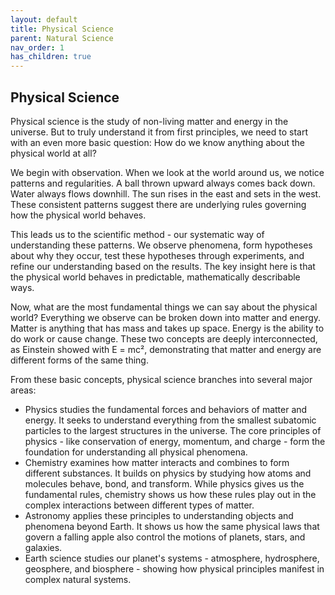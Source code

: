 ```yaml
---
layout: default
title: Physical Science
parent: Natural Science
nav_order: 1
has_children: true
---
```


## Physical Science

Physical science is the study of non-living matter and energy in the universe. But to truly understand it from first principles, we need to start with an even more basic question: How do we know anything about the physical world at all?

We begin with observation. When we look at the world around us, we notice patterns and regularities. A ball thrown upward always comes back down. Water always flows downhill. The sun rises in the east and sets in the west. These consistent patterns suggest there are underlying rules governing how the physical world behaves.

This leads us to the scientific method - our systematic way of understanding these patterns. We observe phenomena, form hypotheses about why they occur, test these hypotheses through experiments, and refine our understanding based on the results. The key insight here is that the physical world behaves in predictable, mathematically describable ways.

Now, what are the most fundamental things we can say about the physical world? Everything we observe can be broken down into matter and energy. Matter is anything that has mass and takes up space. Energy is the ability to do work or cause change. These two concepts are deeply interconnected, as Einstein showed with E = mc², demonstrating that matter and energy are different forms of the same thing.

From these basic concepts, physical science branches into several major areas:

- Physics studies the fundamental forces and behaviors of matter and energy. It seeks to understand everything from the smallest subatomic particles to the largest structures in the universe. The core principles of physics - like conservation of energy, momentum, and charge - form the foundation for understanding all physical phenomena.
- Chemistry examines how matter interacts and combines to form different substances. It builds on physics by studying how atoms and molecules behave, bond, and transform. While physics gives us the fundamental rules, chemistry shows us how these rules play out in the complex interactions between different types of matter.
- Astronomy applies these principles to understanding objects and phenomena beyond Earth. It shows us how the same physical laws that govern a falling apple also control the motions of planets, stars, and galaxies.
- Earth science studies our planet's systems - atmosphere, hydrosphere, geosphere, and biosphere - showing how physical principles manifest in complex natural systems.

